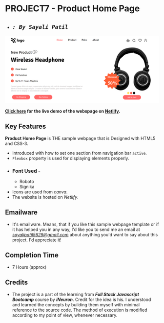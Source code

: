 # **PROJECT7 - Product Home Page**

- ## _`: By Sayali Patil`_

![Product Home Page](./Product%20Home%20Page.png)

**[Click here](https://product-home-page-saya.netlify.app/) for the live demo of the webspage on [Netlify](https://www.netlify.com/).**

## Key Features

**Product Home Page** is THE sample webpage that is Designed with HTML5 and CSS-3.

- Introduced with how to set one section from navigation bar `active`.
- `Flexbox` property is used for displaying elements properly.
- ### Font Used -
  - Roboto
  - Signika
- Icons are used from _canva_.
- The website is hosted on _Netlify_.

## Emailware

- It's emailware. Means, that if you like this sample webpage template or if it has helped you in any way, I'd like you to send me an email at *sayalipatil5629@gmail.com* about anything you'd want to say about this project. I'd appreciate it!

## Completion Time

- 7 Hours (approx)

## Credits

- The project is a part of the learning from **_Full Stack Javascript Bootcamp_** course by **_iNeuron_**. Credit for the idea is his. I understood and learned the concepts by building them myself with minimal reference to the source code. The method of execution is modified according to my point of view, whenever necessary.
